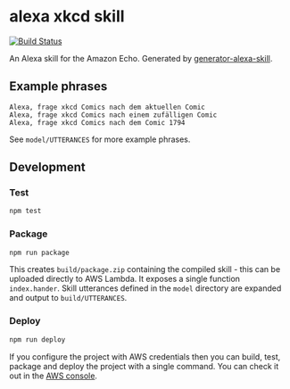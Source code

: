 # alexa xkcd skill

[![Build Status](https://travis-ci.org/corux/alexa-xkcd-skill.svg?branch=master)](https://travis-ci.org/corux/alexa-xkcd-skill)

An Alexa skill for the Amazon Echo. Generated by [generator-alexa-skill](https://github.com/cameronhunter/generator-alexa-skill).

## Example phrases
```
Alexa, frage xkcd Comics nach dem aktuellen Comic
Alexa, frage xkcd Comics nach einem zufälligen Comic
Alexa, frage xkcd Comics nach dem Comic 1794
```

See `model/UTTERANCES` for more example phrases.

## Development

### Test

```bash
npm test
```

### Package

```bash
npm run package
```

This creates `build/package.zip` containing the compiled skill - this can be uploaded directly to AWS Lambda.
It exposes a single function `index.hander`.
Skill utterances defined in the `model` directory are expanded and output to `build/UTTERANCES`.

### Deploy

```bash
npm run deploy
```

If you configure the project with AWS credentials then you can build, test, package and deploy the project with a single command.
You can check it out in the [AWS console](https://console.aws.amazon.com/lambda/home?region=eu-west-1#/functions/alexa-xkcd-skill).
